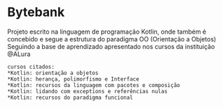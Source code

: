 # Bytebank
Projeto escrito na linguagem de programação Kotlin, onde também é concebido e segue a estrutura do paradigma OO (Orientação a Objetos)
Seguindo a base de aprendizado apresentado nos cursos da instituição @ALura


    cursos citados:
    *Kotlin: orientação a objetos
    *Kotlin: herança, polimorfismo e Interface
    *Kotlin: recursos da linguagem com pacotes e composição
    *Kotlin: lidando com exceptions e referências nulas
    *Kotlin: recursos do paradigma funcional